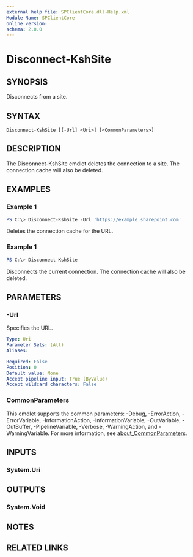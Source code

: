 ```yaml
---
external help file: SPClientCore.dll-Help.xml
Module Name: SPClientCore
online version:
schema: 2.0.0
---
```


# Disconnect-KshSite

## SYNOPSIS
Disconnects from a site.

## SYNTAX

```
Disconnect-KshSite [[-Url] <Uri>] [<CommonParameters>]
```

## DESCRIPTION
The Disconnect-KshSite cmdlet deletes the connection to a site. The connection cache will also be deleted.

## EXAMPLES

### Example 1
```powershell
PS C:\> Disconnect-KshSite -Url 'https://example.sharepoint.com'
```

Deletes the connection cache for the URL.

### Example 1
```powershell
PS C:\> Disconnect-KshSite
```

Disconnects the current connection. The connection cache will also be deleted.

## PARAMETERS

### -Url
Specifies the URL.

```yaml
Type: Uri
Parameter Sets: (All)
Aliases:

Required: False
Position: 0
Default value: None
Accept pipeline input: True (ByValue)
Accept wildcard characters: False
```

### CommonParameters
This cmdlet supports the common parameters: -Debug, -ErrorAction, -ErrorVariable, -InformationAction, -InformationVariable, -OutVariable, -OutBuffer, -PipelineVariable, -Verbose, -WarningAction, and -WarningVariable. For more information, see [about_CommonParameters](http://go.microsoft.com/fwlink/?LinkID=113216).

## INPUTS

### System.Uri

## OUTPUTS

### System.Void

## NOTES

## RELATED LINKS
